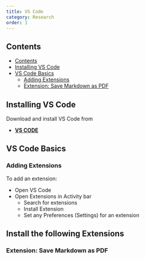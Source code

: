 ```yaml
---
title: VS Code
category: Research
order: 1
---
```


## Contents
- [Contents](#contents)
- [Installing VS Code](#installing-vs-code)
- [VS Code Basics](#vs-code-basics)
  - [Adding Extensions](#adding-extensions)
  - [Extension: Save Markdown as PDF](#extension-save-markdown-as-pdf)

## Installing VS Code
Download and install VS Code from
- **[VS CODE](https://code.visualstudio.com)**

## VS Code Basics



### Adding Extensions
To add an extension:
- Open VS Code
- Open Extensions in Activity bar
  - Search for extensions
  - Install Extension
  - Set any Preferences (Settings) for an extension

Install the following Extensions
- 



### Extension: Save Markdown as PDF


